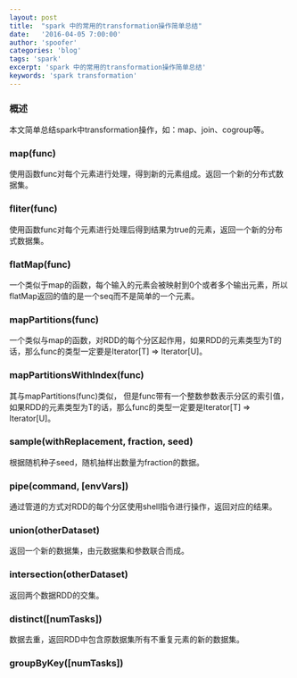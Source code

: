 ```yaml
---
layout: post
title:  "spark 中的常用的transformation操作简单总结"
date:   '2016-04-05 7:00:00'
author: 'spoofer'
categories: 'blog'
tags: 'spark'
excerpt: 'spark 中的常用的transformation操作简单总结'
keywords: 'spark transformation'
---
```

### 概述

本文简单总结spark中transformation操作，如：map、join、cogroup等。

<!--maore-->

### map(func)

使用函数func对每个元素进行处理，得到新的元素组成。返回一个新的分布式数据集。

### fliter(func)

使用函数func对每个元素进行处理后得到结果为true的元素，返回一个新的分布式数据集。

### flatMap(func)

一个类似于map的函数，每个输入的元素会被映射到0个或者多个输出元素，所以flatMap返回的值的是一个seq而不是简单的一个元素。

### mapPartitions(func)

一个类似与map的函数，对RDD的每个分区起作用，如果RDD的元素类型为T的话，那么func的类型一定要是Iterator[T] => Iterator[U]。

### mapPartitionsWithIndex(func)

其与mapPartitions(func)类似， 但是func带有一个整数参数表示分区的索引值，如果RDD的元素类型为T的话，那么func的类型一定要是Iterator[T] => Iterator[U]。

### sample(withReplacement, fraction, seed)

根据随机种子seed，随机抽样出数量为fraction的数据。

### pipe(command, [envVars])

通过管道的方式对RDD的每个分区使用shell指令进行操作，返回对应的结果。

### union(otherDataset)

返回一个新的数据集，由元数据集和参数联合而成。

### intersection(otherDataset)

返回两个数据RDD的交集。

### distinct([numTasks])

数据去重，返回RDD中包含原数据集所有不重复元素的新的数据集。

### groupByKey([numTasks])
